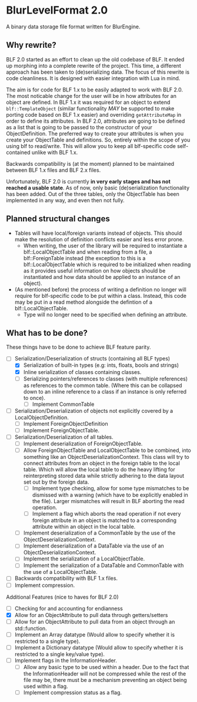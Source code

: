 # BlurLevelFormat 2.0
A binary data storage file format written for BlurEngine.

## Why rewrite?
BLF 2.0 started as an effort to clean up the old codebase of BLF. It ended up morphing into a complete rewrite of the project. This time, a different approach has been taken to (de)serializing data. The focus of this rewrite is code cleanliness. It is designed with easier integration with Lua in mind.

The aim is for code for BLF 1.x to be easily adapted to work with BLF 2.0. The most noticable change for the user will be in how attributes for an object are defined. In BLF 1.x it was required for an object to extend `blf::TemplateObject` (similar functionality *MAY* be supported to make porting code based on BLF 1.x easier) and overriding `getAttributeMap` in order to define its attributes. In BLF 2.0, attributes are going to be defined as a list that is going to be passed to the constructor of your ObjectDefinition. The preferred way to create your attributes is when you create your ObjectTable and definitions. So, entirely within the scope of you using blf to read/write. This will allow you to keep all blf-specific code self-contained unlike with BLF 1.x.

Backwards compatibility is (at the moment) planned to be maintained between BLF 1.x files and BLF 2.x files.

Unfortunately, BLF 2.0 is currently __**in very early stages and has not reached a usable state**__. As of now, only basic (de)serialization functionality has been added. Out of the three tables, only the ObjectTable has been implemented in any way, and even then not fully.

## Planned structural changes
- Tables will have local/foreign variants instead of objects. This should make the resolution of definition conflicts easier and less error prone.
    - When writing, the user of the library will be required to instantiate a blf::LocalObjectTable and when reading from a file, a blf::ForeignTable instead (the exception to this is a blf::LocalObjectTable which is required to be initialized when reading as it provides useful information on how objects should be instantiated and how data should be applied to an instance of an object).
- (As mentioned before) the process of writing a definition no longer will require for blf-specific code to be put within a class. Instead, this code may be put in a read method alongside the defintion of a blf::LocalObjectTable.
    - Type will no longer need to be specified when defining an attribute.

## What has to be done?
These things have to be done to achieve BLF feature parity.
- [ ] Serialization/Deserialization of structs (containing all BLF types)
    - [x] Serialization of built-in types (e.g: ints, floats, bools and strings)
    - [x] Inline serialization of classes containing classes.
    - [ ] Serializing pointers/references to classes (with multiple references) as references to the common table. (Where this can be collapsed down to an inline reference to a class if an instance is only referred to once).
        - [ ] Implement CommonTable
- [ ] Serialization/Deserialization of objects not explicitly covered by a LocalObjectDefinition.
    - [ ] Implement ForeignObjectDefinition
    - [ ] Implement ForeignObjectTable.
- [ ] Serialization/Deserialization of all tables.
    - [ ] Implement deserialization of ForeignObjectTable.
    - [ ] Allow ForeignObjectTable and LocalObjectTable to be combined, into something like an ObjectDeserializationContext. This class will try to connect attributes from an object in the foreign table to the local table. Which will allow the local table to do the heavy lifting for reinterpreting stored data while strictly adhering to the data layout set out by the foreign data.
        - [ ] Implement type checking, allow for some type mismatches to be dismissed with a warning (which have to be explicitly enabled in the file). Larger mismatches will result in BLF aborting the read operation.
        - [ ] Implement a flag which aborts the read operation if not every foreign attribute in an object is matched to a corresponding attribute within an object in the local table.
    - [ ] Implement deserialization of a CommonTable by the use of the ObjectDeserializationContext.
    - [ ] Implement deserialization of a DataTable via the use of an ObjectDeserializationContext.
    - [ ] Implement the serialization of a LocalObjectTable.
    - [ ] Implement the serialization of a DataTable and CommonTable with the use of a LocalObjectTable.
- [ ] Backwards compatibility with BLF 1.x files.
- [ ] Implement compression.

Additional Features (nice to haves for BLF 2.0)
- [ ] Checking for and accounting for endianness
- [x] Allow for an ObjectAttribute to pull data through getters/setters
- [ ] Allow for an ObjectAttribute to pull data from an object through an std::function.
- [ ] Implement an Array datatype (Would allow to specify whether it is restricted to a single type).
- [ ] Implement a Dictionary datatype (Would allow to specify whether it is restricted to a single key/value type).
- [ ] Implement flags in the InformationHeader. 
    - [ ] Allow any basic type to be used within a header. Due to the fact that the InformationHeader will not be compressed while the rest of the file may be, there must be a mechanism preventing an object being used within a flag.
    - [ ] Implement compression status as a flag.
